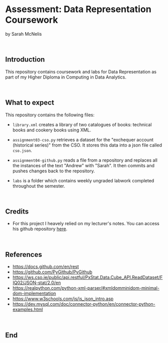 # Assessment: Data Representation Coursework

by Sarah McNelis

<br>

## Introduction

This repository contains coursework and labs for Data Representation as part of my Higher Diploma in Computing in Data Analytics. 

<br>

## What to expect

This repository contains the following files:

- `library.xml` creates a library of two catalogues of books: technical books and cookery books using XML. 

- `assignment03-cso.py` retrieves a dataset for the "exchequer account (historical series)" from the CSO. It stores this data into a json file called `cso.json`. 

- `assignment04-github.py` reads a file from a repository and replaces all the instances of the text "Andrew" with "Sarah". It then commits and pushes changes back to the repository. 

- `labs` is a folder which contains weekly ungraded labwork completed throughout the semester. 

<br>


## Credits

- For this project I heavely relied on my lecturer's notes. You can access his github repository [here](https://github.com/andrewbeattycourseware/datarepresentation).


<br>

## References

- https://docs.github.com/en/rest
- https://github.com/PyGithub/PyGithub 
- https://ws.cso.ie/public/api.restful/PxStat.Data.Cube_API.ReadDataset/FIQ02/JSON-stat/2.0/en
-  https://realpython.com/python-xml-parser/#xmldomminidom-minimal-dom-implementation
- https://www.w3schools.com/js/js_json_intro.asp
- https://dev.mysql.com/doc/connector-python/en/connector-python-examples.html

<br>

## End